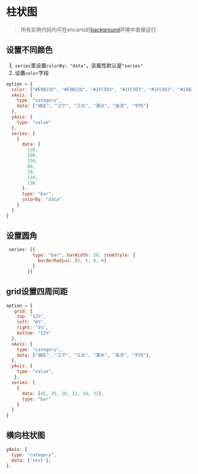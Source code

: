 # 柱状图

> 所有实例代码均可在ehcarts的[background](https://echarts.apache.org/examples/zh/editor.html)环境中直接运行

## 设置不同颜色

1. `series`里设置`colorBy: "data"`，该属性默认是`"series"`
2. 设置`color`字段

```js
option = {
  color: ["#E9B22D", "#E9B22D", "#1FC5D3", "#1FC5D3", "#1FC5D3", "#14B296"],
  xAxis: {
    type: "category",
    data: ["城区", "江宁", "江北", "溧水", "高淳", "平均"]
  },
  yAxis: {
    type: "value"
  },
  series: [
    {
      data: [
        120,
        200,
        150,
        80,
        70,
        110,
        130
      ],
      type: "bar",
      colorBy: "data"
    }
  ]
}
```

## 设置圆角

```js
 series: [{
          type: "bar", barWidth: 30, itemStyle: {
            borderRadius: [5, 5, 0, 0]
          }
        }]
```

## grid设置四周间距

```js
option = {
   grid: {
    top: "12%",
    left: "6%",
    right: "5%",
    bottom: "12%"
  },
  xAxis: {
    type: "category",
    data: ["城区", "江宁", "江北", "溧水", "高淳", "平均"],
  },
  yAxis: {
    type: "value",
   },
  series: [
    {
      data: [45, 35, 28, 22, 18, 32],
      type: "bar"
    }
  ]
}
```

## 横向柱状图

```js
yAxis: {
  type: "category",
  data: ['test'],
},
```

